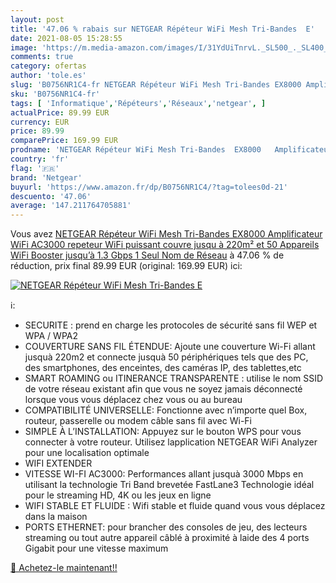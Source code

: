 ```yaml
---
layout: post
title: '47.06 % rabais sur NETGEAR Répéteur WiFi Mesh Tri-Bandes  E'
date: 2021-08-05 15:28:55
image: 'https://m.media-amazon.com/images/I/31YdUiTnrvL._SL500_._SL400_.jpg'
comments: true
category: ofertas
author: 'tole.es'
slug: 'B0756NR1C4-fr NETGEAR Répéteur WiFi Mesh Tri-Bandes EX8000 Amplificateur...'
sku: 'B0756NR1C4-fr'
tags: [ 'Informatique','Répéteurs','Réseaux','netgear', ]
actualPrice: 89.99 EUR
currency: EUR
price: 89.99
comparePrice: 169.99 EUR
prodname: 'NETGEAR Répéteur WiFi Mesh Tri-Bandes  EX8000   Amplificateur WiFi AC3000  repeteur WiFi puissant couvre jusqu à 220m² et 50 Appareils  WiFi Booster jusqu’à 1.3 Gbps  1 Seul Nom de Réseau'
country: 'fr'
flag: '🇫🇷'
brand: 'Netgear'
buyurl: 'https://www.amazon.fr/dp/B0756NR1C4/?tag=tolees0d-21'
descuento: '47.06'
average: '147.211764705881'
---
```


Vous avez [NETGEAR Répéteur WiFi Mesh Tri-Bandes  EX8000   Amplificateur WiFi AC3000  repeteur WiFi puissant couvre jusqu à 220m² et 50 Appareils  WiFi Booster jusqu’à 1.3 Gbps  1 Seul Nom de Réseau](https://www.amazon.fr/dp/B0756NR1C4/?tag=tolees0d-21)  à  47.06 % de réduction, prix final  89.99 EUR (original: 169.99 EUR) ici:

[![NETGEAR Répéteur WiFi Mesh Tri-Bandes  E](https://m.media-amazon.com/images/I/31YdUiTnrvL._SL500_._SL400_.jpg)](https://www.amazon.fr/dp/B0756NR1C4/?tag=tolees0d-21)

ℹ️:

- SECURITE : prend en charge les protocoles de sécurité sans fil WEP et WPA / WPA2
- COUVERTURE SANS FIL ÉTENDUE: Ajoute une couverture Wi-Fi allant jusquà 220m2 et connecte jusquà 50 périphériques tels que des PC, des smartphones, des enceintes, des caméras IP, des tablettes,etc
- SMART ROAMING ou ITINERANCE TRANSPARENTE : utilise le nom SSID de votre réseau existant afin que vous ne soyez jamais déconnecté lorsque vous vous déplacez chez vous ou au bureau
- COMPATIBILITÉ UNIVERSELLE: Fonctionne avec n’importe quel Box, routeur, passerelle ou modem câble sans fil avec Wi-Fi
- SIMPLE À L’INSTALLATION: Appuyez sur le bouton WPS pour vous connecter à votre routeur. Utilisez lapplication NETGEAR WiFi Analyzer pour une localisation optimale
- WIFI EXTENDER
- VITESSE WI-FI AC3000: Performances allant jusquà 3000 Mbps en utilisant la technologie Tri Band brevetée FastLane3 Technologie idéal pour le streaming HD, 4K ou les jeux en ligne
- WIFI STABLE ET FLUIDE : Wifi stable et fluide quand vous vous déplacez dans la maison
- PORTS ETHERNET: pour brancher des consoles de jeu, des lecteurs streaming ou tout autre appareil câblé à proximité à laide des 4 ports Gigabit pour une vitesse maximum

[🛒 Achetez-le maintenant!!](https://www.amazon.fr/dp/B0756NR1C4/?tag=tolees0d-21)
